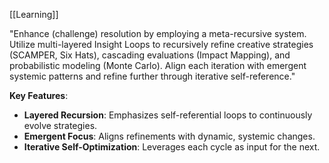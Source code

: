 [[Learning]]

"Enhance (challenge) resolution by employing a meta-recursive system. Utilize multi-layered Insight Loops to recursively refine creative strategies (SCAMPER, Six Hats), cascading evaluations (Impact Mapping), and probabilistic modeling (Monte Carlo). Align each iteration with emergent systemic patterns and refine further through iterative self-reference."

**Key Features**:

- **Layered Recursion**: Emphasizes self-referential loops to continuously evolve strategies.
- **Emergent Focus**: Aligns refinements with dynamic, systemic changes.
- **Iterative Self-Optimization**: Leverages each cycle as input for the next.
